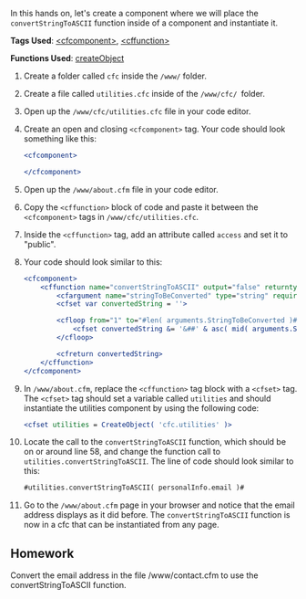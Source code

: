 In this hands on, let's create a component where we will place the `convertStringToASCII` function inside of a component and instantiate it.

**Tags Used**: [\<cfcomponent>](https://helpx.adobe.com/coldfusion/cfml-reference/coldfusion-tags/tags-c/cfcomponent.html), [\<cffunction>](https://helpx.adobe.com/coldfusion/cfml-reference/coldfusion-tags/tags-f/cffunction.html)

**Functions Used**: [createObject](https://helpx.adobe.com/coldfusion/cfml-reference/coldfusion-functions/functions-c-d/CreateObject.html)

1. Create a folder called `cfc` inside the `/www/` folder.
1. Create a file called `utilities.cfc` inside of the `/www/cfc/ `folder.
1. Open up the `/www/cfc/utilities.cfc` file in your code editor.
1. Create an open and closing `<cfcomponent>` tag. Your code should look something like this:

    ```cfml
    <cfcomponent>

    </cfcomponent>
    ```

1. Open up the `/www/about.cfm` file in your code editor.
1. Copy the `<cffunction>` block of code and paste it between the `<cfcomponent>` tags in `/www/cfc/utilities.cfc`.
1. Inside the `<cffunction>` tag, add an attribute called `access` and set it to "public".
1. Your code should look similar to this:

    ```cfml
    <cfcomponent>
        <cffunction name="convertStringToASCII" output="false" returntype="String" hint="Converts string to asccii string" access="public">
            <cfargument name="stringToBeConverted" type="string" required="true">
            <cfset var convertedString = ''>

            <cfloop from="1" to="#len( arguments.StringToBeConverted )#" index="i">
                <cfset convertedString &= '&##' & asc( mid( arguments.StringTobeConverted, i, 1 ) ) & ';'>
            </cfloop>

            <cfreturn convertedString>
        </cffunction>
    </cfcomponent>
    ```

1. In `/www/about.cfm`, replace the `<cffunction>` tag block with a `<cfset>` tag. The `<cfset>` tag should set a variable called `utilities` and should instantiate the utilities component by using the following code:

    ```cfml
    <cfset utilities = CreateObject( 'cfc.utilities' )>
    ```

1. Locate the call to the `convertStringToASCII` function, which should be on or around line 58, and change the function call to `utilities.convertStringToASCII`. The line of code should look similar to this:

    ```cfml
    #utilities.convertStringToASCII( personalInfo.email )#
    ```

1. Go to the `/www/about.cfm` page in your browser and notice that the email address displays as it did before. The `convertStringToASCII` function is now in a cfc that can be instantiated from any page.

Homework
--------

Convert the email address in the file /www/contact.cfm to use the convertStringToASCII function.
